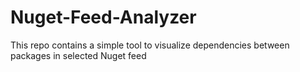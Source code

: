 # Nuget-Feed-Analyzer
This repo contains a simple tool to visualize dependencies between packages in selected Nuget feed

